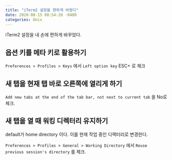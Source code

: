 ```yaml
---
title: "iTerm2 설정을 편하게 바꿨다"
date: 2020-08-15 08:54:28 -0400
categories: Unix
---
```


iTerm2 설정을 내 손에 편하게 바꾸었다. 


##  옵션 키를 메타 키로 활용하기
`Preferences > Profiles > Keys` 에서 `Left option key` ESC+ 로 체크  
 

##  새 탭을 현재 탭 바로 오른쪽에 열리게 하기 
`Add new tabs at the end of the tab bar, not next to current tab` 을 No로 체크. 


## 새 탭을 열 때 워킹 디렉터리 유지하기 
default가 home directory 이다.  이를 현재 작업 중인 디렉터리로 변경한다. 

`Preferences > Profiles > General > Working Directory` 에서
`Reuse previous session's directory` 를 체크. 
 
 